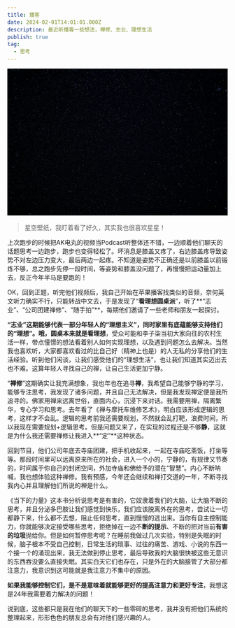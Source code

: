 ```yaml
---
title: 播客
date: 2024-02-01T14:01:01.000Z
description: 最近听播客一些想法，禅修、志业、理想生活
publish: true
tag:
  - 思考
---
```

![ashwini-chaudhary(monty)-GzvQD2RJB0s.jpg](../../images/883fde46d90a41561510310c5e1f14dd.jpeg)
> 星空壁纸，我盯着看了好久，其实我也很喜欢星星！


上次跑步的时候把AK电丸的视频当Podcast听整体还不错，一边顺着他们聊天的话题思考一边跑步，跑步也变得轻松了。坏消息是膝盖又疼了，右边膝盖疼导致姿势不对左边压力变大，最后两边一起疼。不知道是姿势不正确还是以前膝盖以前锻炼不够，总之跑步先停一段时间，等姿势和膝盖没问题了，再慢慢把运动量加上去，反正今年半马是要跑的！

OK，回到正题，听完他们视频后，我自己开始在苹果播客找类似的音频，奈何英文听力确实不行，只能转战中文去，于是发现了“**看理想圆桌派**”，听了**“志业”、“公司团建禅修”、“随手拍”**，每期他们邀请了一些老师和朋友一起探讨。

**“志业”**这期能够代表一部分年轻人的“理想主义”，同时家里有底蕴能够支持他们的“理想”。哦，圆桌本来就是**看理想**，受众可能和李子柒当初大家向往的农村生活一样，带点憧憬的想法看着别人如何实现理想，以及遇到问题怎么去解决。当然我也喜欢听，大家都喜欢看过的比自己好（精神上也是）的人无私的分享他们的生活经验。听到他们闲谈，让我们感受他们的“理想生活”，也让我们知道其实迈出去也不难。这算年轻人寻找自己的禅，让自己生活更加宁静。

“**禅修**”这期确实让我充满想象，我也年也在追寻**禅**，我希望自己能够宁静的学习，能够专注思考，我发现了诸多问题，并且自己无法解决，但是我发现禅定便是我所追寻的。佛家用禅来远离世俗，直面内心，沉浸下来对话。我需要用禅，隔离繁华，专心学习和思考。去年看了《禅与摩托车维修艺术》，明白应该形成逻辑的思考，这样才不会乱。逻辑的思考前我还需要规划，不然就会乱打靶，浪费时间，所以我现在需要规划+逻辑思考。但是问题又来了，在实现的过程还是不够**静**，这就是为什么我还需要禅修让我进入**“定”**这种状态。

回到节目，他们公司年底去寺庙团建，把手机收起来，一起在寺庙吃斋饭，打坐等等。那段时间里可以远离原来所在的社会，进入一个小的，宁静的，有规律又节奏的，时间属于你自己的封闭空间，外加寺庙和佛给予的潜在“智慧”。内心不断呐喊，我也想体验这种禅修。我有预感，今年还会继续和禅打交道的一年，不断寻找我内心并且理解他们所说的禅是什么。

《当下的力量》这本书分析说思考是有害的，它奴隶着我们的大脑，让大脑不断的思考，并且分泌多巴胺让我们感觉到快乐，我们应该脱离外在的思考，尝试让一切都静下来，什么都不去想，阻止任何思考，直到慢慢的逃出来。当你有自主控制能力，你就能够决定接受哪些思考，拒绝掉在一边不**断的提示**、不断的把对当前**有害的垃圾**抛给你。但是如何暂停思考呢？在睡前我做过几次实验，特别是失眠的时候，脑子根本不受自己控制，日常生活的琐事、过往的痛苦、游戏、小说的东西一个接一个的涌现出来，我无法做到停止思考，最后导致我的大脑很快被这些无意识的东西吞没要么直接失眠。其实白天它们也存在，只是外在的大脑接管了大部分都注意力，我意识到这可能就是我注意力不集中的原因。

**如果我能够控制它们，是不是意味着就能够更好的提高注意力和更好专注**，我想这是24年我需要着力解决的问题！

说到底，这些都只是我在他们的聊天下的一些零碎的思考，我并没有把他们系统的整理起来，形形色色的朋友总会有对他们感兴趣的人。
